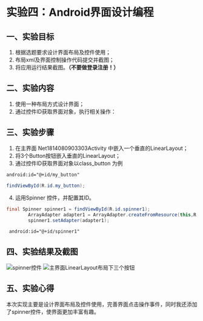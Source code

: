 # 实验四：Android界面设计编程

## 一、实验目标

1. 根据选题要求设计界面布局及控件使用；
2. 布局xml及界面控制操作代码提交并截图；
3. 将应用运行结果截图。**（不要做登录注册！）**

##  二、实验内容
1. 使用一种布局方式设计界面；
2. 通过控件ID获取界面对象，执行相关操作：

## 三、实验步骤

1. 在主界面 Net1814080903303Activity 中嵌入一个垂直的LinearLayout；
2. 将3个Button按钮嵌入垂直的LinearLayout；
3. 通过控件ID获取界面对象以class_button 为例

```XML
android:id="@+id/my_button"
```

```Java
findViewById(R.id.my_button);
```
4. 运用Spinner 控件，并配置其ID。

```java
final Spinner spinner1 = findViewById(R.id.spinner1);
        ArrayAdapter adapter1 = ArrayAdapter.createFromResource(this,R.array.class_name,R.layout.support_simple_spinner_dropdown_item);
        spinner1.setAdapter(adapter1);
 ```

 ```xml
  android:id="@+id/spinner1"
```

## 四、实验结果及截图
![spinner控件](https://raw.githubusercontent.com/tiamo669/android-labs-2020/master/students/net1814080903303/spinner.jpg)
![主界面LinearLayout布局下三个按钮](https://raw.githubusercontent.com/tiamo669/android-labs-2020/master/students/net1814080903303/button.jpg)
## 五、实验心得
本次实现主要是设计界面布局及控件使用，完善界面点击操作事件，同时我还添加了spinner控件，使界面更加丰富有趣。
